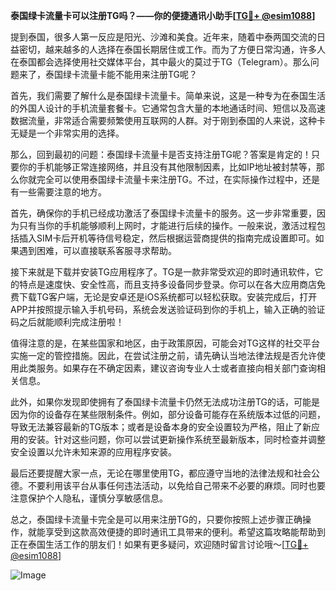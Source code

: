 **泰国绿卡流量卡可以注册TG吗？——你的便捷通讯小助手[[TG💪+ @esim1088](https://t.me/s/esim1088)]**

提到泰国，很多人第一反应是阳光、沙滩和美食。近年来，随着中泰两国交流的日益密切，越来越多的人选择在泰国长期居住或工作。而为了方便日常沟通，许多人在泰国都会选择使用社交媒体平台，其中最火的莫过于TG（Telegram）。那么问题来了，泰国绿卡流量卡能不能用来注册TG呢？

首先，我们需要了解什么是泰国绿卡流量卡。简单来说，这是一种专为在泰国生活的外国人设计的手机流量套餐卡。它通常包含大量的本地通话时间、短信以及高速数据流量，非常适合需要频繁使用互联网的人群。对于刚到泰国的人来说，这种卡无疑是一个非常实用的选择。

那么，回到最初的问题：泰国绿卡流量卡是否支持注册TG呢？答案是肯定的！只要你的手机能够正常连接网络，并且没有其他限制因素，比如IP地址被封禁等，那么你就完全可以使用泰国绿卡流量卡来注册TG。不过，在实际操作过程中，还是有一些需要注意的地方。

首先，确保你的手机已经成功激活了泰国绿卡流量卡的服务。这一步非常重要，因为只有当你的手机能够顺利上网时，才能进行后续的操作。一般来说，激活过程包括插入SIM卡后开机等待信号稳定，然后根据运营商提供的指南完成设置即可。如果遇到困难，可以直接联系客服寻求帮助。

接下来就是下载并安装TG应用程序了。TG是一款非常受欢迎的即时通讯软件，它的特点是速度快、安全性高，而且支持多设备同步登录。你可以在各大应用商店免费下载TG客户端，无论是安卓还是iOS系统都可以轻松获取。安装完成后，打开APP并按照提示输入手机号码，系统会发送验证码到你的手机上，输入正确的验证码之后就能顺利完成注册啦！

值得注意的是，在某些国家和地区，由于政策原因，可能会对TG这样的社交平台实施一定的管控措施。因此，在尝试注册之前，请先确认当地法律法规是否允许使用此类服务。如果存在不确定因素，建议咨询专业人士或者直接向相关部门查询相关信息。

此外，如果你发现即使拥有了泰国绿卡流量卡仍然无法成功注册TG的话，可能是因为你的设备存在某些限制条件。例如，部分设备可能存在系统版本过低的问题，导致无法兼容最新的TG版本；或者是设备本身的安全设置较为严格，阻止了新应用的安装。针对这些问题，你可以尝试更新操作系统至最新版本，同时检查并调整安全设置以允许未知来源的应用程序安装。

最后还要提醒大家一点，无论在哪里使用TG，都应遵守当地的法律法规和社会公德。不要利用该平台从事任何违法活动，以免给自己带来不必要的麻烦。同时也要注意保护个人隐私，谨慎分享敏感信息。

总之，泰国绿卡流量卡完全是可以用来注册TG的，只要你按照上述步骤正确操作，就能享受到这款高效便捷的即时通讯工具带来的便利。希望这篇攻略能帮助到正在泰国生活工作的朋友们！如果有更多疑问，欢迎随时留言讨论哦～[[TG💪+ @esim1088](https://t.me/s/esim1088)] 

![Image](https://i.postimg.cc/4NQfJmqS/Snipaste-2025-05-13-00-14-12.png)